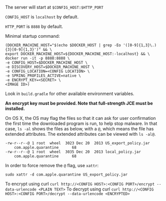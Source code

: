 The server will start at `$CONFIG_HOST:$HTTP_PORT`

`CONFIG_HOST` is `localhost` by default.

`HTTP_PORT` is `8888` by default.

Minimal startup command:
```
(DOCKER_MACHINE_HOST="$(echo $DOCKER_HOST | grep -Eo '([0-9]{1,3}\.){3}[0-9]{1,3}')" && \
export DOCKER_MACHINE_HOST=${DOCKER_MACHINE_HOST:-localhost} && \
docker run -it -p 8888:8888 \
-e CONFIG_HOST=$DOCKER_MACHINE_HOST \
-e DISCOVERY_HOST=$DOCKER_MACHINE_HOST \
-e CONFIG_LOCATION=<CONFIG LOCATION> \
-e SPRING_PROFILES_ACTIVE=native \
-e ENCRYPT_KEY=<SECRET> \
<IMAGE ID>)
```
Look in `build.gradle` for other available environment variables.

**An encrypt key must be provided. Note that full-strength JCE must be installed.**

On OS X, the OS may flag the files so that it can ask for user confirmation the first time the downloaded program is run,
to help stop malware. In that case, `ls -al` shows the files as below, with a `@`, which means the file
has extended attributes. The extended attributes can be viewed with `ls -al@`.
```
-rw-r--r--@ 1 root  wheel  3023 Dec 20  2013 US_export_policy.jar
	com.apple.quarantine	  68
-rw-r--r--@ 1 root  wheel  3035 Dec 20  2013 local_policy.jar
	com.apple.quarantine	  68
```

In order to force remove the `@` flag, use `xattr`:
```
sudo xattr -d com.apple.quarantine US_export_policy.jar
```

To encrypt using curl `curl http://<CONFIG HOST>:<CONFIG PORT>/encrypt --data-urlencode <PLAIN TEXT>`
To decrypt using curl `curl http://<CONFIG HOST>:<CONFIG PORT>/decrypt --data-urlencode <ENCRYPTED>`
